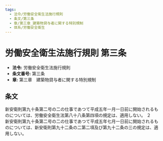 ```yaml
---
tags:
  - 法令/労働安全衛生法施行規則
  - 条文/第三条
  - 章/第三章_建築物貸与者に関する特別規制
  - 体系/労働安全衛生
---
```

# 労働安全衛生法施行規則 第三条

- **法令:** 労働安全衛生法施行規則
- **条文番号:** 第三条
- **章:** 第三章　建築物貸与者に関する特別規制

## 条文
新安衛則第九十条第二号の二の仕事であつて平成五年一月一日前に開始されるものについては、労働安全衛生法第八十八条第四項の規定は、適用しない。
２　新安衛則第九十条第二号の二の仕事であつて平成五年七月一日前に開始されるものについては、新安衛則第九十二条の二第二項及び第九十二条の三の規定は、適用しない。

